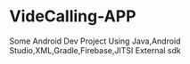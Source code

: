 # VideCalling-APP
Some Android Dev Project Using Java,Android Studio,XML,Gradle,Firebase,JITSI External sdk
